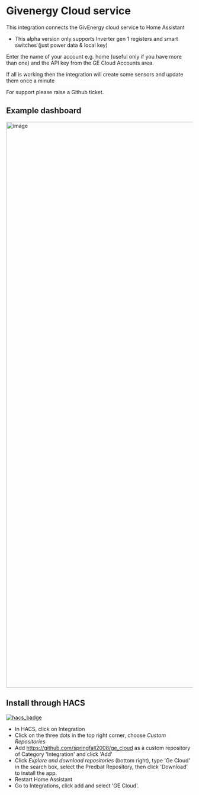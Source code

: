 # Givenergy Cloud service

This integration connects the GivEnergy cloud service to Home Assistant

* This alpha version only supports Inverter gen 1 registers and smart switches (just power data & local key)

Enter the name of your account e.g. home (useful only if you have more than one) and the API key from the GE Cloud Accounts area.

If all is working then the integration will create some sensors and update them once a minute

For support please raise a Github ticket.

## Example dashboard

<img width="1528" alt="image" src="https://github.com/springfall2008/ge_cloud/assets/48591903/25e91b51-c325-4fe9-97e1-3dab6d1b1061">


## Install through HACS

[![hacs_badge](https://img.shields.io/badge/HACS-Default-41BDF5.svg?style=for-the-badge)](https://github.com/hacs/integration)

- In HACS, click on Integration
- Click on the three dots in the top right corner, choose *Custom Repositories*
- Add <https://github.com/springfall2008/ge_cloud> as a custom repository of Category 'Integration' and click 'Add'
- Click *Explore and download repositories* (bottom right), type 'Ge Cloud' in the search box, select the Predbat Repository, then click 'Download' to install the app.
- Restart Home Assistant
- Go to Integrations, click add and select 'GE Cloud'.
